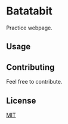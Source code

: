 # Batatabit
Practice webpage.

## Usage

## Contributing
Feel free to contribute.

## License
[MIT](https://choosealicense.com/licenses/mit/)
